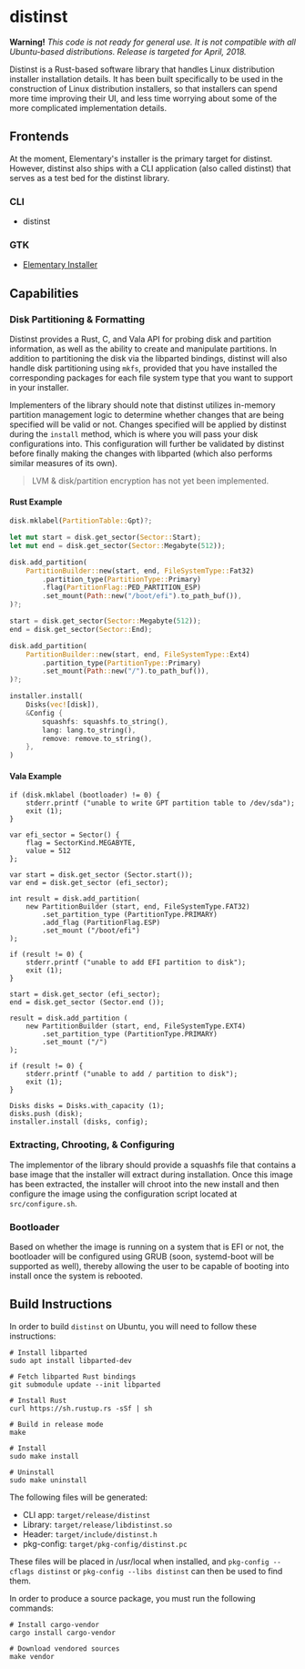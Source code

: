 # distinst

**Warning!** *This code is not ready for general use. It is not compatible with all Ubuntu-based distributions. Release is targeted for April, 2018.*

Distinst is a Rust-based software library that handles Linux distribution installer installation details. It has been built specifically to be used in the construction of Linux distribution installers, so that installers can spend more time improving their UI, and less time worrying about some of the more complicated implementation details.

## Frontends

At the moment, Elementary's installer is the primary target for distinst. However, distinst also ships with a CLI application (also called distinst) that serves as a test bed for the distinst library.

### CLI

- distinst

### GTK

 - [Elementary Installer](https://github.com/elementary/installer)

## Capabilities

### Disk Partitioning & Formatting

Distinst provides a Rust, C, and Vala API for probing disk and partition information, as well as the ability to create and manipulate partitions. In addition to partitioning the disk via the libparted bindings, distinst will also handle disk partitioning using `mkfs`, provided that you have installed the corresponding packages for each file system type that you want to support in your installer.

Implementers of the library should note that distinst utilizes in-memory partition management logic to determine whether changes that are being specified will be valid or not. Changes specified will be applied by distinst during the `install` method, which is where you will pass your disk configurations into. This configuration will further be validated by distinst before finally making the changes with libparted (which also performs similar measures of its own).

> LVM & disk/partition encryption has not yet been implemented.

#### Rust Example

```rust
disk.mklabel(PartitionTable::Gpt)?;

let mut start = disk.get_sector(Sector::Start);
let mut end = disk.get_sector(Sector::Megabyte(512));

disk.add_partition(
    PartitionBuilder::new(start, end, FileSystemType::Fat32)
        .partition_type(PartitionType::Primary)
        .flag(PartitionFlag::PED_PARTITION_ESP)
        .set_mount(Path::new("/boot/efi").to_path_buf()),
)?;

start = disk.get_sector(Sector::Megabyte(512));
end = disk.get_sector(Sector::End);

disk.add_partition(
    PartitionBuilder::new(start, end, FileSystemType::Ext4)
        .partition_type(PartitionType::Primary)
        .set_mount(Path::new("/").to_path_buf()),
)?;

installer.install(
    Disks(vec![disk]),
    &Config {
        squashfs: squashfs.to_string(),
        lang: lang.to_string(),
        remove: remove.to_string(),
    },
)
```

#### Vala Example

```vala
if (disk.mklabel (bootloader) != 0) {
    stderr.printf ("unable to write GPT partition table to /dev/sda");
    exit (1);
}

var efi_sector = Sector() {
    flag = SectorKind.MEGABYTE,
    value = 512
};

var start = disk.get_sector (Sector.start());
var end = disk.get_sector (efi_sector);

int result = disk.add_partition(
    new PartitionBuilder (start, end, FileSystemType.FAT32)
        .set_partition_type (PartitionType.PRIMARY)
        .add_flag (PartitionFlag.ESP)
        .set_mount ("/boot/efi")
);

if (result != 0) {
    stderr.printf ("unable to add EFI partition to disk");
    exit (1);
}

start = disk.get_sector (efi_sector);
end = disk.get_sector (Sector.end ());

result = disk.add_partition (
    new PartitionBuilder (start, end, FileSystemType.EXT4)
        .set_partition_type (PartitionType.PRIMARY)
        .set_mount ("/")
);

if (result != 0) {
    stderr.printf ("unable to add / partition to disk");
    exit (1);
}

Disks disks = Disks.with_capacity (1);
disks.push (disk);
installer.install (disks, config);
```

### Extracting, Chrooting, & Configuring

The implementor of the library should provide a squashfs file that contains a base image that the installer will extract during installation. Once this image has been extracted, the installer will chroot into the new install and then configure the image using the configuration script located at `src/configure.sh`.

### Bootloader

Based on whether the image is running on a system that is EFI or not, the bootloader will be configured using GRUB (soon, systemd-boot will be supported as well), thereby allowing the user to be capable of booting into install once the system is rebooted.

## Build Instructions

In order to build `distinst` on Ubuntu, you will need to follow these instructions:

```
# Install libparted
sudo apt install libparted-dev

# Fetch libparted Rust bindings
git submodule update --init libparted

# Install Rust
curl https://sh.rustup.rs -sSf | sh

# Build in release mode
make

# Install
sudo make install

# Uninstall
sudo make uninstall
```

The following files will be generated:

- CLI app: `target/release/distinst`
- Library: `target/release/libdistinst.so`
- Header: `target/include/distinst.h`
- pkg-config: `target/pkg-config/distinst.pc`

These files will be placed in /usr/local when installed, and `pkg-config --cflags distinst` or `pkg-config --libs distinst` can then be used to find them.

In order to produce a source package, you must run the following commands:

```
# Install cargo-vendor
cargo install cargo-vendor

# Download vendored sources
make vendor
```

